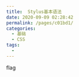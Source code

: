 ```yaml
---
title:  Stylus基本语法
date: 2020-09-09 02:28:42
permalink: /pages/c01bd1/
categories: 
  - 基础
  - CSS
tags: 
  - 
---
```

flag